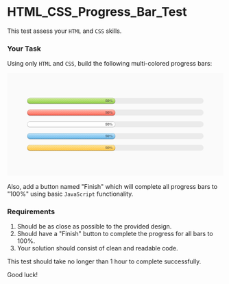 # HTML_CSS_Progress_Bar_Test

This test assess your `HTML` and `CSS` skills.

### Your Task

Using only `HTML` and `CSS`, build the following multi-colored progress bars:

![Progress Bars](ProgressBars.jpg)

Also, add a button named "Finish" which will complete all progress bars to "100%" using basic `JavaScript` functionality.

### Requirements
1. Should be as close as possible to the provided design.
2. Should have a "Finish" button to complete the progress for all bars to 100%.
3. Your solution should consist of clean and readable code.

This test should take no longer than 1 hour to complete successfully.

Good luck!

